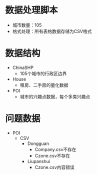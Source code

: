 # 数据处理脚本
- 城市数量：105
- 格式处理：所有表格数据存储为CSV格式

# 数据结构
- ChinaSHP
    - 105个城市的行政区边界
- House
    - 租房、二手房的量化数据
- POI
    - 城市的兴趣点数据，每个多类兴趣点

# 问题数据
- POI
    - CSV
        - Dongguan
            - Company.csv不存在
            - Czone.csv不存在
        - Liupanshui
            - Czone.csv内容错误